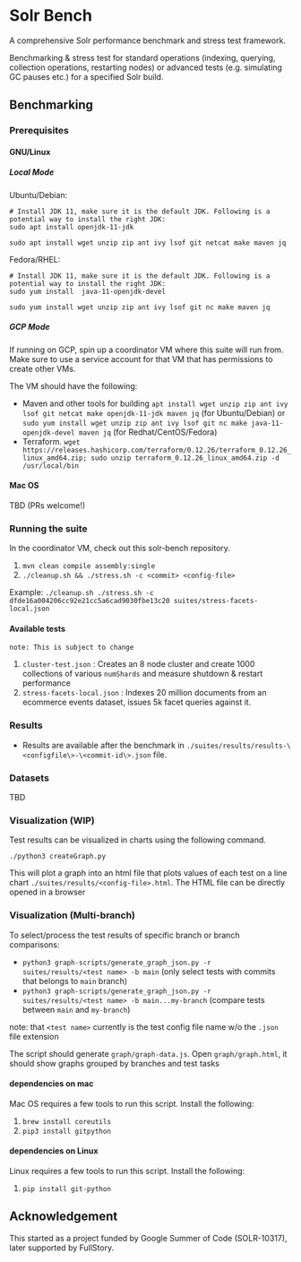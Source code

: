 # Solr Bench

A comprehensive Solr performance benchmark and stress test framework.

Benchmarking & stress test for standard operations (indexing, querying, collection operations, restarting nodes) or advanced tests (e.g. simulating GC pauses etc.) for a specified Solr build.

## Benchmarking

### Prerequisites

#### GNU/Linux

##### Local Mode

Ubuntu/Debian:

    # Install JDK 11, make sure it is the default JDK. Following is a potential way to install the right JDK:
    sudo apt install openjdk-11-jdk

    sudo apt install wget unzip zip ant ivy lsof git netcat make maven jq
    
Fedora/RHEL:

    # Install JDK 11, make sure it is the default JDK. Following is a potential way to install the right JDK:
    sudo yum install  java-11-openjdk-devel

    sudo yum install wget unzip zip ant ivy lsof git nc make maven jq


##### GCP Mode
If running on GCP, spin up a coordinator VM where this suite will run from. Make sure to use a service account for that VM that has permissions to create other VMs.

The VM should have the following:
* Maven and other tools for building `apt install wget unzip zip ant ivy lsof git netcat make openjdk-11-jdk maven jq` (for Ubuntu/Debian) or `sudo yum install wget unzip zip ant ivy lsof git nc make java-11-openjdk-devel maven jq` (for Redhat/CentOS/Fedora)
* Terraform. `wget https://releases.hashicorp.com/terraform/0.12.26/terraform_0.12.26_linux_amd64.zip; sudo unzip terraform_0.12.26_linux_amd64.zip -d /usr/local/bin`


#### Mac OS

TBD (PRs welcome!)

### Running the suite

In the coordinator VM, check out this solr-bench repository.

1. `mvn clean compile assembly:single`
2. `./cleanup.sh && ./stress.sh -c <commit> <config-file>`

Example: `./cleanup.sh ./stress.sh -c dfde16a004206cc92e21cc5a6cad9030fbe13c20 suites/stress-facets-local.json`


#### Available tests
```
note: This is subject to change
```

1. `cluster-test.json` : Creates an 8 node cluster and create 1000 collections of various `numShards` and measure shutdown & restart performance
2. `stress-facets-local.json` : Indexes 20 million documents from an ecommerce events dataset, issues 5k facet queries against it.

### Results

* Results are available after the benchmark in `./suites/results/results-\<configfile\>-\<commit-id\>.json` file. 

### Datasets

TBD

### Visualization (WIP)

Test results can be visualized in charts using the following command. 

`./python3 createGraph.py`

This will plot a graph into an html file that plots values of each test on a line chart `./suites/results/<config-file>.html`. The HTML file can be directly opened in a browser

### Visualization (Multi-branch)

To select/process the test results of specific branch or branch comparisons:
* `python3 graph-scripts/generate_graph_json.py -r suites/results/<test name> -b main` (only select tests with commits that belongs to `main` branch)
* `python3 graph-scripts/generate_graph_json.py -r suites/results/<test name> -b main...my-branch` (compare tests between `main` and `my-branch`)

note: that `<test name>` currently is the test config file name w/o the  `.json` file extension

The script should generate `graph/graph-data.js`. Open `graph/graph.html`, it should show graphs grouped by branches and test tasks


####  dependencies on mac
Mac OS requires a few tools to run this script. Install the following:

1. `brew install coreutils` 
2. `pip3 install gitpython`

####  dependencies on Linux
Linux requires a few tools to run this script. Install the following:

1. `pip install git-python`

## Acknowledgement
This started as a project funded by Google Summer of Code (SOLR-10317), later supported by FullStory.

